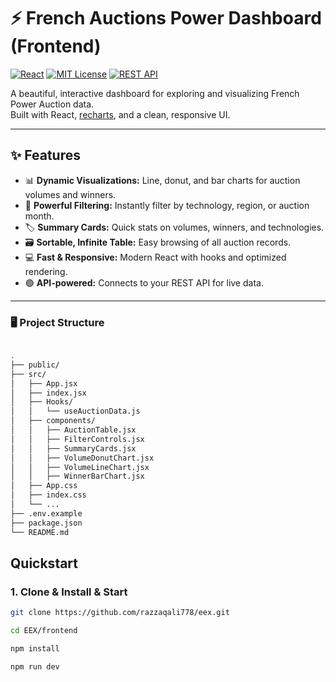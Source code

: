 # ⚡️ French Auctions Power Dashboard (Frontend)

[![React](https://img.shields.io/badge/React-18+-blue?logo=react)](https://react.dev/)
[![MIT License](https://img.shields.io/badge/license-MIT-green)](LICENSE)
[![REST API](https://img.shields.io/badge/backend-EEX%20Auction%20API-orange)](../backend/README.md)

A beautiful, interactive dashboard for exploring and visualizing French Power Auction data.  
Built with React, [recharts](https://recharts.org/), and a clean, responsive UI.

---

## ✨ Features

- 📊 **Dynamic Visualizations:** Line, donut, and bar charts for auction volumes and winners.
- 🔎 **Powerful Filtering:** Instantly filter by technology, region, or auction month.
- 🏷 **Summary Cards:** Quick stats on volumes, winners, and technologies.
- 🗃 **Sortable, Infinite Table:** Easy browsing of all auction records.
- 💻 **Fast & Responsive:** Modern React with hooks and optimized rendering.
- 🟢 **API-powered:** Connects to your REST API for live data.

---

### 🖥️ Project Structure

```bash

.
├── public/
├── src/
│   ├── App.jsx
│   ├── index.jsx
│   ├── Hooks/
│   │   └── useAuctionData.js
│   ├── components/
│   │   ├── AuctionTable.jsx
│   │   ├── FilterControls.jsx
│   │   ├── SummaryCards.jsx
│   │   ├── VolumeDonutChart.jsx
│   │   ├── VolumeLineChart.jsx
│   │   ├── WinnerBarChart.jsx
│   ├── App.css
│   ├── index.css
│   └── ...
├── .env.example
├── package.json
└── README.md
```

## Quickstart

### 1. Clone & Install & Start

```bash
git clone https://github.com/razzaqali778/eex.git

cd EEX/frontend

npm install

npm run dev

```
